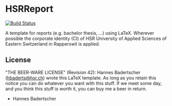 HSRReport
=========

[![Build Status](https://travis-ci.org/HBadertscher/HSRReport.svg?branch=master)](https://travis-ci.org/HBadertscher/HSRReport)

A template for reports (e.g. bachelor thesis, ...) using LaTeX. Wherever possible the 
corporate identity (CI) of HSR University of Applied Sciences of Eastern Switzerland
in Rapperswil is applied.


License
-------
"THE BEER-WARE LICENSE" (Revision 42):
Hannes Badertscher (hbaderts@hsr.ch) wrote this LaTeX template. As long as you retain 
this notice you can do whatever you want with this stuff. If we meet some day, 
and you think this stuff is worth it, you can buy me a beer in return. 
- Hannes Badertscher
